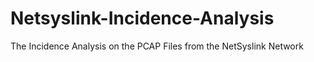 # Netsyslink-Incidence-Analysis
The Incidence Analysis on the PCAP Files from the NetSyslink Network
